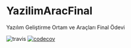 # YazilimAracFinal
Yazılım Geliştirme Ortam ve Araçları Final Ödevi

![travis](https://travis-ci.com/oguzgunaydin/YazilimAracFinal.svg?branch=master)
[![codecov](https://codecov.io/gh/oguzgunaydin/demo_yazilim_arac_d3/branch/master/graph/badge.svg?token=TPGZWW8KVU)](https://codecov.io/gh/oguzgunaydin/demo_yazilim_arac_d3)

